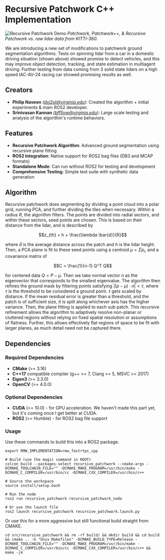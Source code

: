 # Recursive Patchwork C++ Implementation
![Recursive Patchwork Demo](result.gif)
*Patchwork, Patchwork++, & Recursive Patchwork vs. raw lidar data from KITTI-360.*

We are introducing a new set of modifications to patchwork ground segmentation algorithms. Tests on spinning lidar from a car in a domestic driving situation (shown above) showed promise to detect vehicles, and this may improve object detection, tracking, and state estimation in multiagent driving. Further testing from data coming from 3 solid state lidars on a high speed IAC-AV-24 racing car showed promising results as well. 

## Creators
- **Philip Naveen** *(dxj2ut@virginia.edu)*: Created the algorithm + initial experiments & main ROS2 developer.
- **Srinivasan Kannan** *(bff5vw@virginia.edu)*: Large scale testing and analysis of the algorithm's runtime behaviors.

## Features
- **Recursive Patchwork Algorithm**: Advanced ground segmentation using recursive plane fitting
- **ROS2 Integration**: Native support for ROS2 bag files (DB3 and MCAP formats)
- **Standalone Mode**: Can run without ROS2 for testing and development
- **Comprehensive Testing**: Simple test suite with synthetic data generation

## Algorithm
Recursive patchwork does segmenting by dividing a point cloud into a polar grid, running PCA, and further dividing the tiles when necessary. Within a radius $R$, the algorithm filters. The points are divided into radial sectors, and within these sectors, seed points are chosen. This is based on their distance from the lidar, and is described by

$$z_{th} = h + \frac{\lambda \bar{d}}{R}$$

where $\bar{d}$ is the average distance across the patch and $h$ is the lidar height. Then, a PCA plane is fit to these seed points using a centroid $\mu = \Sigma p_i$, and a covariance matrix of

$$C = \frac{1}{n-1} Q^T Q$$

for centered data $Q = P - \mu$. Then we take normal vector $n$ as the eigenvector that corresponds to the smallest eigenvalue. The algorithm then refines the ground mask by filtering points satisfying $| (p - \mu) \cdot n| < \tau$, where $\tau$ is the threshold to be considered a ground point. $\tau$ gets scaled by distance. If the mean residual error is greater than a threshold, and the patch is of sufficient size, it is split along whichever axis has the higher variance. Then, the plane fitting is applied to each sub patch. This recursive refinement allows the algorithm to adaptively resolve non-planar or cluttered regions without relying on fixed spatial resolution or assumptions of flatness. Further, this allows effectively flat regions of space to be fit with larger planes, as much detail need not be captured there.

## Dependencies
### Required Dependencies
- **CMake** (>= 3.16)
- **C++17** compatible compiler (g++ >= 7, Clang >= 5, MSVC >= 2017)
- **Eigen3** (>= 3.3.0)
- **OpenCV** (>= 4.0.0)

### Optional Dependencies
- **CUDA** (>= 10.0) - for GPU acceleration. We haven't made this part yet, but it's coming once I get better at CUDA.
- **ROS2** (>= Humble) - for ROS2 bag file support



### Usage

Use these commands to build this into a ROS2 package.

```
export RMW_IMPLEMENTATION=rmw_fastrtps_cpp

# Build (use the magic command in ROOT)
colcon build --packages-select recursive_patchwork --cmake-args -DCMAKE_TOOLCHAIN_FILE="" -DCMAKE_MAKE_PROGRAM=/usr/bin/make -DCMAKE_C_COMPILER=/usr/bin/cc -DCMAKE_CXX_COMPILER=/usr/bin/c++

# Source the workspace
source install/setup.bash

# Run the node
ros2 run recursive_patchwork recursive_patchwork_node

# Or use the launch file
ros2 launch recursive_patchwork recursive_patchwork.launch.py

```

Or use this for a more aggressive but still functional build straight from CMAKE.

```
cd src/recursive_patchwork && rm -rf build/ && mkdir build && cd build && cmake .. -G "Unix Makefiles" -DCMAKE_BUILD_TYPE=Release -DCMAKE_TOOLCHAIN_FILE="" -DCMAKE_MAKE_PROGRAM=/usr/bin/make -DCMAKE_C_COMPILER=/usr/bin/cc -DCMAKE_CXX_COMPILER=/usr/bin/c++ && make -j4
```

